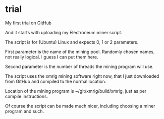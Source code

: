 # trial
My first trial on GitHub

And it starts with uploading my Electroneum miner script.

The script is for (Ubuntu) Linux and expects 0, 1 or 2 parameters.

First parameter is the name of the mining pool. Randomly chosen names, not really logical. I guess I can put them here.

Second parameter is the number of threads the mining program will use.

The script uses the xmrig mining software right now, that I just downloaded from GitHub and compiled to the normal location.

Location of the mining program is ~/git/xmrig/build/xmrig, just as per compile instructions.

Of course the script can be made much nicer, including choosing a miner program and such.

